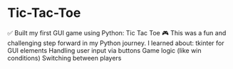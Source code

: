 # Tic-Tac-Toe
✅ Built my first GUI game using Python: Tic Tac Toe 🎮  This was a fun and challenging step forward in my Python journey. I learned about:  tkinter for GUI elements  Handling user input via buttons  Game logic (like win conditions)  Switching between players
